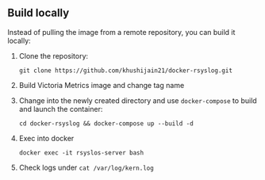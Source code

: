 
Build locally
-------------

Instead of pulling the image from a remote repository, you can build it locally:

1. Clone the repository:

       git clone https://github.com/khushijain21/docker-rsyslog.git

2. Build Victoria Metrics image and change tag name

3. Change into the newly created directory and use `docker-compose` to build and
   launch the container:

       cd docker-rsyslog && docker-compose up --build -d

4. Exec into docker

       docker exec -it rsyslos-server bash

5. Check logs under `cat /var/log/kern.log`

[1]: https://github.com/aguslr/docker-rsyslog
[2]: https://www.rsyslog.com/
